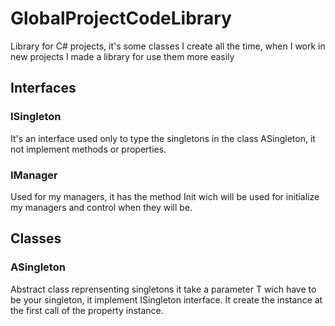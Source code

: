 # GlobalProjectCodeLibrary
Library for C# projects, it's some classes I create all the time, when I work in new projects I made a library for use them more easily

## Interfaces
### ISingleton

It's an interface  used only to type the singletons in the class ASingleton, it not implement methods or properties.

### IManager

Used for my managers, it has the method Init wich will be used for initialize my managers and control when they will be.

## Classes

### ASingleton

Abstract class reprensenting singletons it take a parameter T wich have to be your singleton, it implement ISingleton interface. It create the instance at the first call of the property instance.
